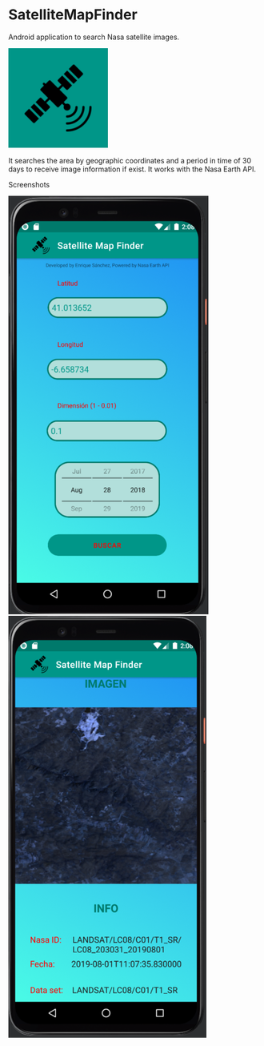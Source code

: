# SatelliteMapFinder
Android application to search Nasa satellite images. 

![Icon Image](https://github.com/EnriqueSanVic/SatelliteMapFinder/blob/main/doc/demo%20images/icon.PNG?style=centerme)

It searches the area by geographic coordinates and a period in time of 30 days to receive image information if exist.
It works with the Nasa Earth API.

Screenshots

![Icon Image](https://github.com/EnriqueSanVic/SatelliteMapFinder/blob/main/doc/demo%20images/cap1.PNG?style=centerme)
![Icon Image](https://github.com/EnriqueSanVic/SatelliteMapFinder/blob/main/doc/demo%20images/cap2.PNG?style=centerme)
